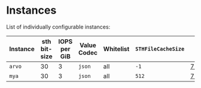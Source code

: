 # Instances

List of individually configurable instances:

| Instance | sth bit-size | IOPS per GiB | Value Codec  | Whitelist           | `STHFileCacheSize` | Running |
|----------|--------------|--------------|--------------|---------------------|--------------------|---------|
| `arvo`   | 30           | 3            | `json`       | all                 | `-1`               | [778339d270108841997806c86203ddd3a7341fcb](https://github.com/filecoin-project/storetheindex/commit/778339d270108841997806c86203ddd3a7341fcb)        |
| `mya`    | 30           | 3            | `json`       | all                 | `512`              | [778339d270108841997806c86203ddd3a7341fcb](https://github.com/filecoin-project/storetheindex/commit/778339d270108841997806c86203ddd3a7341fcb)        |
